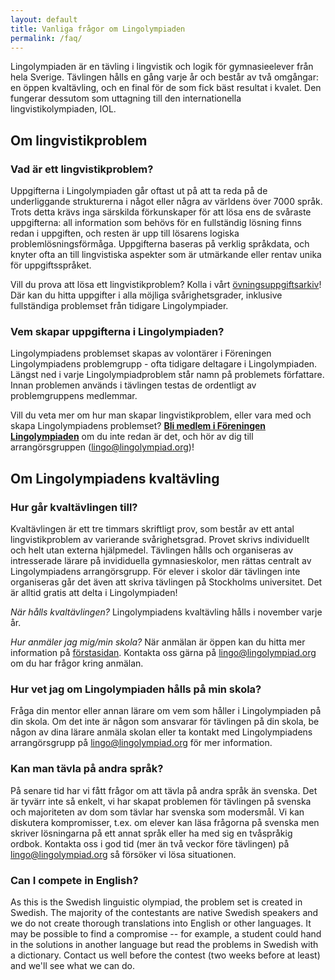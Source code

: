 ```yaml
---
layout: default
title: Vanliga frågor om Lingolympiaden
permalink: /faq/
---
```


Lingolympiaden är en tävling i lingvistik och logik för gymnasieelever från hela Sverige. Tävlingen hålls en gång varje år och består av två omgångar: en öppen kvaltävling, och en final för de som fick bäst resultat i kvalet. Den fungerar dessutom som uttagning till den internationella lingvistikolympiaden, IOL.

## Om lingvistikproblem

### Vad är ett lingvistikproblem?
Uppgifterna i Lingolympiaden går oftast ut på att ta reda på de underliggande strukturerna i något eller några av världens över 7000 språk. Trots detta krävs inga särskilda förkunskaper för att lösa ens de svåraste uppgifterna: all information som behövs för en fullständig lösning finns redan i uppgiften, och resten är upp till lösarens logiska problemlösningsförmåga. Uppgifterna baseras på verklig språkdata, och knyter ofta an till lingvistiska aspekter som är utmärkande eller rentav unika för uppgiftsspråket.

Vill du prova att lösa ett lingvistikproblem? Kolla i vårt [övningsuppgiftsarkiv](/ovning/)! Där kan du hitta uppgifter i alla möjliga svårighetsgrader, inklusive fullständiga problemset från tidigare Lingolympiader.

### Vem skapar uppgifterna i Lingolympiaden?
Lingolympiadens problemset skapas av volontärer i Föreningen Lingolympiadens problemgrupp - ofta tidigare deltagare i Lingolympiaden. Längst ned i varje Lingolympiadproblem står namn på problemets författare. Innan problemen används i tävlingen testas de ordentligt av problemgruppens medlemmar.

Vill du veta mer om hur man skapar lingvistikproblem, eller vara med och skapa Lingolympiadens problemset? [**Bli medlem i Föreningen Lingolympiaden**](https://ebas.ungvetenskapssport.se/blimedlem/lingolympiaden) om du inte redan är det, och hör av dig till arrangörsgruppen ([lingo@lingolympiad.org](mailto:lingo@lingolympiad.org))!

## Om Lingolympiadens kvaltävling

### Hur går kvaltävlingen till?
Kvaltävlingen är ett tre timmars skriftligt prov, som består av ett antal lingvistikproblem av varierande svårighetsgrad. Provet skrivs individuellt och helt utan externa hjälpmedel. Tävlingen hålls och organiseras av intresserade lärare på invididuella gymnasieskolor, men rättas centralt av Lingolympiadens arrangörsgrupp. För elever i skolor där tävlingen inte organiseras går det även att skriva tävlingen på Stockholms universitet. Det är alltid gratis att delta i Lingolympiaden!

*När hålls kvaltävlingen?* Lingolympiadens kvaltävling hålls i november varje år.

*Hur anmäler jag mig/min skola?* När anmälan är öppen kan du hitta mer information på [förstasidan](/index/). Kontakta oss gärna på [lingo@lingolympiad.org](mailto:lingo@lingolympiad.org) om du har frågor kring anmälan.

### Hur vet jag om Lingolympiaden hålls på min skola?
Fråga din mentor eller annan lärare om vem som håller i Lingolympiaden på din skola. Om det inte är någon som ansvarar för tävlingen på din skola, be någon av dina lärare anmäla skolan eller ta kontakt med Lingolympiadens arrangörsgrupp på [lingo@lingolympiad.org](mailto:lingo@lingolympiad.org) för mer information.

### Kan man tävla på andra språk?
På senare tid har vi fått frågor om att tävla på andra språk än svenska. Det är tyvärr inte så enkelt, vi har skapat problemen för tävlingen på svenska och majoriteten av dom som tävlar har svenska som modersmål. Vi kan diskutera kompromisser, t.ex. om elever kan läsa frågorna på svenska men skriver lösningarna på ett annat språk eller ha med sig en tvåspråkig ordbok. Kontakta oss i god tid (mer än två veckor före tävlingen) på lingo@lingolympiad.org så försöker vi lösa situationen.

### Can I compete in English?
As this is the Swedish linguistic olympiad, the problem set is created in Swedish. The majority of the contestants are native Swedish speakers and we do not create thorough translations into English or other languages. It may be possible to find a compromise -- for example, a student could hand in the solutions in another language but read the problems in Swedish with a dictionary. Contact us well before the contest (two weeks before at least) and we'll see what we can do.
